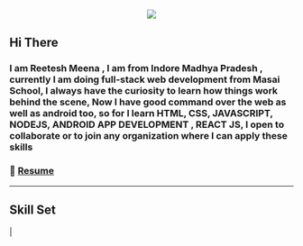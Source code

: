 <h1 align="center">
  <img src=" " alt=" " />
</h1>

<h2>Hi There</h2>

### I am Reetesh Meena , I am from Indore Madhya Pradesh , currently I am doing full-stack web development from Masai School, I always have the curiosity to learn how things work behind the scene, Now I have good command over the web as well as android too, so for I learn HTML, CSS, JAVASCRIPT, NODEJS, ANDROID APP DEVELOPMENT , REACT JS, I open to collaborate or to join any organization where I can apply these skills 

###  📄 [Resume](https://drive.google.com/file/d/1uuPZ0u2u7JIZEp_tNAqRZnxFcMJvJ2NW/view?usp=sharing)

<hr></hr>


<h2>Skill Set</h2>
|  

